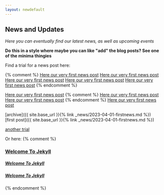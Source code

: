 ```yaml
---
layout: newdefault
---
```


## News and Updates

_Here you can eventually find our latest news, as well as upcoming events_

**Do this in a style where maybe you can like "add" the blog posts? See one of the minima thingies**

Find a trial for a news post here:

{% comment %}
[Here our very first news post](/news/firstnews "Our first news")
[Here our very first news post](/news/2023-04-01-firstnews "Our first news")
[Here our very first news post](/_news/2023-04-01-firstnews "Our first news")
[Here our very first news post](/_news/2023/04/01/firstnews "Our first news")
[Here our very first news post](/news/2023-04-01-firstnews "Our first news 3")
{% endcomment %}

[Here our very first news post](/2023-04-01-firstnews "Our first news")
{% comment %}
[Here our very first news post](itpplasma/news/2023-04-01-firstnews "Our first news")
[Here our very first news post](itpplasma.github.io/2023-04-01-firstnews "Our first news")
{% endcomment %}
[Here our very first news post](/2023-04-01-secondnews "Our first news 3")

[archive]({{ site.base_url }}{% link _news/2023-04-01-firstnews.md %})
[first post]({{ site.base_url }}{% link _news/2023-04-01-firstnews.md %})

[another trial](/publications "Our first news X")

Or here:
{% comment %}
<h3>
  <a class="post-link" href="/news/2023-04-01-firstnews.md">
     Welcome To Jekyll
  </a>
</h3>

<h5>
  <a class="post-link" href="/news/2023/04/01/firstnews.md">
     Welcome To Jekyll
  </a>
</h5>

<h5>
  <a class="post-link" href="/_news/2023/04/01/firstnews">
     Welcome To Jekyll
  </a>
</h5>
{% endcomment %}
